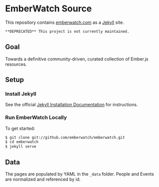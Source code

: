 # EmberWatch Source

This repository contains [emberwatch.com](http://emberwatch.com/) as a [Jekyll](http://jekyllrb.com/) site.

```markdown
**DEPRECATED** This project is not currently maintained.
```

## Goal

Towards a definitive community-driven, curated collection of Ember.js resources.

## Setup

### Install Jekyll

See the official [Jekyll Installation Documentation](http://jekyllrb.com/docs/installation/) for instructions.

### Run EmberWatch Locally

To get started:

```sh
$ git clone git://github.com/emberwatch/emberwatch.git
$ cd emberwatch
$ jekyll serve
```

## Data

The pages are populated by YAML in the `_data` folder. People and Events are normalized and referenced by id.
